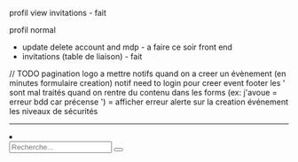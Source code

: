 profil view invitations - fait

profil normal
 - update delete account and mdp - a faire ce soir front end
 - invitations (table de liaison) - fait 

// TODO
pagination
logo a mettre
notifs quand on a creer un évènement
(en minutes formulaire creation)
notif need to login pour creer event
footer
les ' sont mal traités quand on rentre du contenu dans les forms (ex: j'avoue = erreur bdd car précense ') = afficher erreur
alerte sur la creation événement
les niveaux de sécurités

---
 <li className="header__search">
          <div className="form-group" style={{ position: "relative" }}>
            <input className="search" placeholder="Recherche..." />
            <button>
              <Icon name="search" />
            </button>
          </div>
        </li>